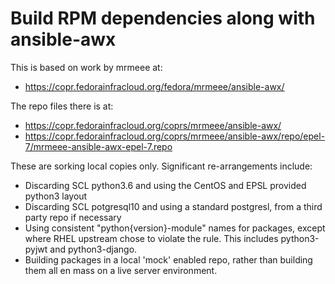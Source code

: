 Build RPM dependencies along with ansible-awx
=============================================

This is based on work by mrmeee at:

* https://copr.fedorainfracloud.org/fedora/mrmeee/ansible-awx/

The repo files there is at:

* https://copr.fedorainfracloud.org/coprs/mrmeee/ansible-awx/
* https://copr.fedorainfracloud.org/coprs/mrmeee/ansible-awx/repo/epel-7/mrmeee-ansible-awx-epel-7.repo

These are sorking local copies only. Significant re-arrangements include:

* Discarding SCL python3.6 and using the CentOS and EPSL provided python3 layout
* Discarding SCL potgresql10 and using a standard postgresl, from a third party repo
  if necessary
* Using consistent "python{version}-module" names for packages, except where RHEL upstream
  chose to violate the rule. This includes python3-pyjwt and python3-django.
* Building packages in a local 'mock' enabled repo, rather than building them all en mass
  on a live server environment.
